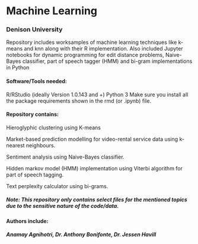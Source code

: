 # Machine Learning

### Denison University

Repository includes worksamples of machine learning techniques like k-means and knn along with their R implementation. Also included Jupyter notebooks for dynamic programming for edit distance problems, Naive-Bayes classifier, part of speech tagger (HMM) and bi-gram implementations in Python
#### Software/Tools needed: 

R/RStudio (ideally Version 1.0.143 and +)
Python 3
Make sure you install all the package requirements shown in the rmd (or .ipynb) file.

#### Repository contains:

Hieroglyphic clustering using K-means

Market-based prediction modelling for video-rental service data using k-nearest neighbours.

Sentiment analysis using Naive-Bayes classifier.

Hidden markov model (HMM) implementation using Viterbi algorithm for part of speech tagging.

Text perplexity calculator using bi-grams.

##### Note: This repository only contains select files for the mentioned topics due to the sensitive nature of the code/data. 

#### Authors include: 

##### Anamay Agnihotri, Dr. Anthony Bonifonte, Dr. Jessen Havill
